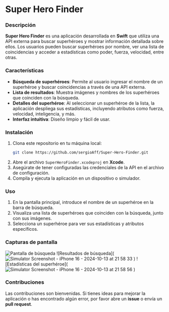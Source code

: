 # Super Hero Finder

### Descripción
**Super Hero Finder** es una aplicación desarrollada en **Swift** que utiliza una API externa para buscar superhéroes y mostrar información detallada sobre ellos. Los usuarios pueden buscar superhéroes por nombre, ver una lista de coincidencias y acceder a estadísticas como poder, fuerza, velocidad, entre otras.

### Características
- **Búsqueda de superhéroes**: Permite al usuario ingresar el nombre de un superhéroe y buscar coincidencias a través de una API externa.
- **Lista de resultados**: Muestra imágenes y nombres de los superhéroes que coinciden con la búsqueda.
- **Detalles del superhéroe**: Al seleccionar un superhéroe de la lista, la aplicación despliega sus estadísticas, incluyendo atributos como fuerza, velocidad, inteligencia, y más.
- **Interfaz intuitiva**: Diseño limpio y fácil de usar.

### Instalación
1. Clona este repositorio en tu máquina local:
    ```bash
    git clone https://github.com/sergioAff/Super-Hero-Finder.git
    ```
2. Abre el archivo `SuperHeroFinder.xcodeproj` en **Xcode**.
3. Asegúrate de tener configuradas las credenciales de la API en el archivo de configuración.
4. Compila y ejecuta la aplicación en un dispositivo o simulador.

### Uso
1. En la pantalla principal, introduce el nombre de un superhéroe en la barra de búsqueda.
2. Visualiza una lista de superhéroes que coinciden con la búsqueda, junto con sus imágenes.
3. Selecciona un superhéroe para ver sus estadísticas y atributos específicos.

### Capturas de pantalla
![Pantalla de búsqueda](![1](https://github.com/user-attachments/assets/ae9fbd71-3def-48cc-bd3e-5cf823386db2)
)
![Resultados de búsqueda](![Simulator Screenshot - iPhone 16 - 2024-10-13 at 21 58 33](https://github.com/user-attachments/assets/8a19b483-1f4f-46e2-ba29-51e143311c44)
)
![Estadísticas del superhéroe](![Simulator Screenshot - iPhone 16 - 2024-10-13 at 21 58 56](https://github.com/user-attachments/assets/554ab189-d718-4291-8a1a-29a0f25d01a0)
)

### Contribuciones
Las contribuciones son bienvenidas. Si tienes ideas para mejorar la aplicación o has encontrado algún error, por favor abre un **issue** o envía un **pull request**.
